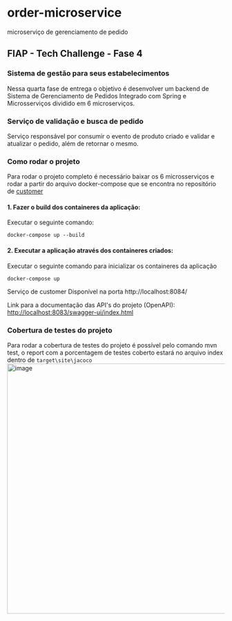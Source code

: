 # order-microservice
microserviço de gerenciamento de pedido


## FIAP - Tech Challenge - Fase 4

### Sistema de gestão para seus estabelecimentos

Nessa quarta fase de entrega o objetivo é desenvolver um backend de Sistema de Gerenciamento de Pedidos Integrado
com Spring e Microsserviços dividido em 6 microserviços.

### Serviço de validação e busca de pedido
Serviço responsável por consumir o evento de produto criado e validar e atualizar o pedido, além de retornar o mesmo.

### Como rodar o projeto
Para rodar o projeto completo é necessário baixar os 6 microsserviços e rodar a partir do arquivo docker-compose que se encontra no repositório de [customer](https://github.com/MaiconFiuza/customer-microservice)

#### 1. Fazer o build dos containeres da aplicação:
Executar o seguinte comando:
    
    docker-compose up --build

#### 2. Executar a aplicação através dos containeres criados:
Executar o seguinte comando para inicializar os containeres da aplicação

    docker-compose up


Serviço de customer
Disponível na porta http://localhost:8084/

Link para a documentação das API's do projeto (OpenAPI):
[http://localhost:8083/swagger-ui/index.html](http://localhost:8084/swagger-ui/index.html)



### Cobertura de testes do projeto 
Para rodar a cobertura de testes do projeto é possível pelo comando mvn test, o report com a porcentagem de testes coberto estará no arquivo index dentro de `target\site\jacoco`
<img width="1249" height="578" alt="image" src="https://github.com/user-attachments/assets/eb80f46d-1cd9-42ec-b9ec-4b3292dda066" />





